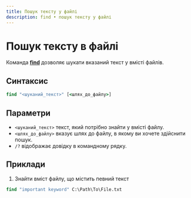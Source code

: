 ```yaml
---
title: Пошук тексту у файлі
description: find • пошук тексту у файлі
---
```


# Пошук тексту в файлі

Команда **[find](https://docs.microsoft.com/en-us/windows-server/administration/windows-commands/find 'Microsoft Dosc')** дозволяє шукати вказаний текст у вмісті файлів.

## Синтаксис

```cmd
find "<шуканий_текст>" [<шлях_до_файлу>]
```

## Параметри

- `<шуканий_текст>` текст, який потрібно знайти у вмісті файлу.
- `<шлях_до_файлу>` вказує шлях до файлу, в якому ви хочете здійснити пошук.
- `/?` відображає довідку в командному рядку.

## Приклади

1. Знайти вміст файлу, що містить певний текст

```cmd
find "important keyword" C:\Path\To\File.txt
```
